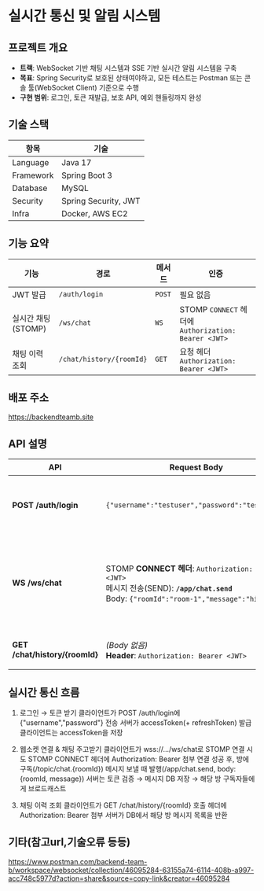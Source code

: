 # 실시간 통신 및 알림 시스템

## 프로젝트 개요

* **트랙**: WebSocket 기반 채팅 시스템과 SSE 기반 실시간 알림 시스템을 구축
* **목표**: Spring Security로 보호된 상태여야하고, 모든 테스트는 Postman 또는 콘솔 툴(WebSocket Client) 기준으로 수행
* **구현 범위**: 로그인, 토큰 재발급, 보호 API, 예외 핸들링까지 완성

## 기술 스택
| 항목        | 기술                   |
| --------- | -------------------- |
| Language  | Java 17              |
| Framework | Spring Boot 3      |
| Database  | MySQL                |
| Security  | Spring Security, JWT |
| Infra     | Docker, AWS EC2      |


## 기능 요약

| 기능 | 경로 | 메서드 | 인증 |
|---|---|---|---|
| JWT 발급 | `/auth/login` | `POST` | 필요 없음 |
| 실시간 채팅 (STOMP) | `/ws/chat` | `WS` | STOMP `CONNECT` 헤더에 `Authorization: Bearer <JWT>` |
| 채팅 이력 조회 | `/chat/history/{roomId}` | `GET` | 요청 헤더 `Authorization: Bearer <JWT>` |

## 배포 주소
https://backendteamb.site

## API 설명

| API | Request Body | Response | 설명 |
| --- | --- | --- | --- |
| **POST /auth/login** | `{"username":"testuser","password":"testpass"}` | `{"success":true,"message":"로그인 성공","data":{"accessToken":"<JWT>","refreshToken":"<JWT>"}}` | 로그인 후 **JWT 발급**(WebSocket/보호 API에 사용) |
| **WS /ws/chat** | STOMP **CONNECT 헤더**: `Authorization: Bearer <JWT>`<br>메시지 전송(SEND): **`/app/chat.send`**<br>Body: `{"roomId":"room-1","message":"hi"}` | `{"roomId":"room-1","sender":"alice","message":"hi","sentAt":"2025-08-14T14:55:00Z"}` | **실시간 채팅**(STOMP). CONNECT에서 JWT 검증 → 전송 시 DB 저장 → 구독자에게 브로드캐스트 |
| **GET /chat/history/{roomId}** | *(Body 없음)*<br>**Header**: `Authorization: Bearer <JWT>` | `[{"id":1,"roomId":"room-1","sender":"alice","message":"hi","sentAt":"2025-08-14T14:55:00Z"}, ...]` | 특정 방의 **채팅 이력 조회**(DB 기반) |


## 실시간 통신 흐름

1. 로그인 → 토큰 받기
  클라이언트가 POST /auth/login에 {"username","password"} 전송
  서버가 accessToken(+ refreshToken) 발급
  클라이언트는 accessToken을 저장

2. 웹소켓 연결 & 채팅 주고받기
  클라이언트가 wss://.../ws/chat로 STOMP 연결 시도
  STOMP CONNECT 헤더에 Authorization: Bearer <accessToken> 첨부
  연결 성공 후, 방에 구독(/topic/chat.{roomId})
  메시지 보낼 때 발행(/app/chat.send, body: {roomId, message})
  서버는 토큰 검증 → 메시지 DB 저장 → 해당 방 구독자들에게 브로드캐스트

3. 채팅 이력 조회
  클라이언트가 GET /chat/history/{roomId} 호출
  헤더에 Authorization: Bearer <accessToken> 첨부
  서버가 DB에서 해당 방 메시지 목록을 반환

## 기타(참고url,기술오류 등등)
https://www.postman.com/backend-team-b/workspace/websocket/collection/46095284-63155a74-6114-408b-a997-acc748c5977d?action=share&source=copy-link&creator=46095284
